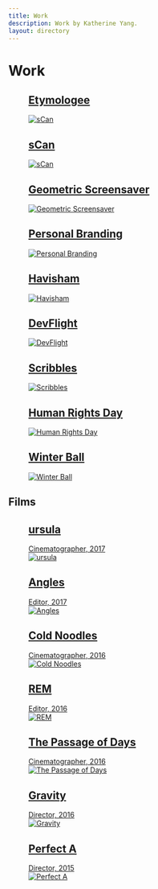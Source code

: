 ```yaml
---
title: Work
description: Work by Katherine Yang.
layout: directory
---
```


<h1 class="details">Work</h1>
<div class="work">
    <a href="/work/etymologee" title="Etymologee" class="project">
        <figure>
            <figcaption><h2>Etymologee</h2></figcaption>
            <img src="/assets/img/etymologee/etymologee.png" alt="sCan">
        </figure>
    </a>
    <a href="/work/sCan" title="sCan" class="project">
        <figure>
            <figcaption><h2>sCan</h2></figcaption>
            <img src="/assets/img/sCan/sCan.png" alt="sCan">
        </figure>
    </a>
    <a href="/work/screensaver" title="Geometric Screensaver" class="project">
        <figure>
            <figcaption><h2>Geometric Screensaver</h2></figcaption>
            <img src="/assets/img/screensaver/screenshots.gif" alt="Geometric Screensaver">
        </figure>
    </a>
    <a href="/work/branding" title="Personal Branding" class="project">
        <figure>
            <figcaption><h2>Personal Branding</h2></figcaption>
            <img src="/assets/img/branding/colours.jpg" alt="Personal Branding">
        </figure>
    </a>
    <a href="/work/havisham" title="Havisham" class="project">
        <figure>
            <figcaption><h2>Havisham</h2></figcaption>
            <img src="/assets/img/havisham/mockup.jpg" alt="Havisham">
        </figure>
    </a>
    <a href="/work/devflight" title="DevFlight" class="project">
        <figure>
            <figcaption><h2>DevFlight</h2></figcaption>
            <img src="/assets/img/devflight/card-mockup.jpg" alt="DevFlight">
        </figure>
    </a>
    <a href="/work/scribbles" title="Scribbles" class="project">
        <figure>
            <figcaption><h2>Scribbles</h2></figcaption>
            <img src="/assets/img/scribbles/mockup.jpg" alt="Scribbles">
        </figure>
    </a>
    <a href="/work/human-rights-day" title="Human Rights Day" class="project">
        <figure>
            <figcaption><h2>Human Rights Day</h2></figcaption>
            <img src="/assets/img/human-rights-day/poster-1.png" alt="Human Rights Day">
        </figure>
    </a>
    <a href="/work/winter-ball" title="Winter Ball" class="project">
        <figure>
            <figcaption><h2>Winter Ball</h2></figcaption>
            <img src="/assets/img/winter-ball/ticket.png" alt="Winter Ball">
        </figure>
    </a>
</div>
<h2 class="details">Films</h2>
<div class="work">
    <a href="https://vimeo.com/220745972" title="ursula" class="project">
        <figure>
            <figcaption><h2>ursula</h2><span class="year">Cinematographer, 2017</span></figcaption>
            <img src="/assets/img/films/ursula.jpg" alt="ursula">
        </figure>
    </a>
    <a href="https://www.youtube.com/watch?v=x7z7PWN18wQ" title="Angles" class="project">
        <figure>
            <figcaption><h2>Angles</h2><span class="year">Editor, 2017</span></figcaption>
            <img src="/assets/img/films/angles.jpg" alt="Angles">
        </figure>
    </a>
    <a href="https://www.youtube.com/watch?v=WaHYYt4wWuw" title="Cold Noodles" class="project">
        <figure>
            <figcaption><h2>Cold Noodles</h2><span class="year">Cinematographer, 2016</span></figcaption>
            <img src="/assets/img/films/cold-noodles.jpg" alt="Cold Noodles">
        </figure>
    </a>
    <a href="https://www.youtube.com/watch?v=ulv908bYBkM" title="REM" class="project">
        <figure>
            <figcaption><h2>REM</h2><span class="year">Editor, 2016</span></figcaption>
            <img src="/assets/img/films/rem.jpg" alt="REM">
        </figure>
    </a>
    <a href="https://www.youtube.com/watch?v=tHki2KK9hs0" title="The Passage of Days" class="project">
        <figure>
            <figcaption><h2>The Passage of Days</h2><span class="year">Cinematographer, 2016</span></figcaption>
            <img src="/assets/img/films/the-passage-of-days.jpg" alt="The Passage of Days">
        </figure>
    </a>
    <a href="https://www.youtube.com/watch?v=r7JOzT5Ncow" title="Gravity" class="project">
        <figure>
            <figcaption><h2>Gravity</h2><span class="year">Director, 2016</span></figcaption>
            <img src="/assets/img/films/gravity.jpg" alt="Gravity">
        </figure>
    </a>
    <a href="https://www.youtube.com/watch?v=hhlXp9zKEPc" title="Perfect A" class="project">
        <figure>
            <figcaption><h2>Perfect A</h2><span class="year">Director, 2015</span></figcaption>
            <img src="/assets/img/films/perfect-a.jpg" alt="Perfect A">
        </figure>
    </a>
</div>